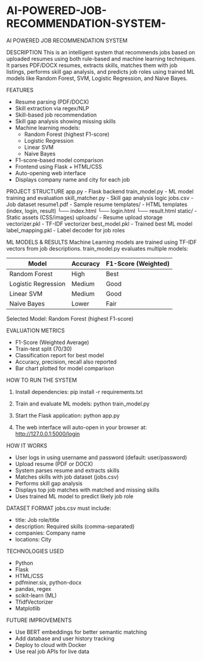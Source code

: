 # AI-POWERED-JOB-RECOMMENDATION-SYSTEM-
AI POWERED JOB  RECOMMENDATION SYSTEM

DESCRIPTION
This is an intelligent system that recommends jobs based on uploaded resumes using both rule-based and machine learning techniques. It parses PDF/DOCX resumes, extracts skills, matches them with job listings, performs skill gap analysis, and predicts job roles using trained ML models like Random Forest, SVM, Logistic Regression, and Naive Bayes.

FEATURES
- Resume parsing (PDF/DOCX)
- Skill extraction via regex/NLP
- Skill-based job recommendation
- Skill gap analysis showing missing skills
- Machine learning models:
  - Random Forest (highest F1-score)
  - Logistic Regression
  - Linear SVM
  - Naive Bayes
- F1-score-based model comparison
- Frontend using Flask + HTML/CSS
- Auto-opening web interface
- Displays company name and city for each job

PROJECT STRUCTURE
app.py                 - Flask backend
train_model.py         - ML model training and evaluation
skill_matcher.py       - Skill gap analysis logic
jobs.csv               - Job dataset
resume1.pdf            - Sample resume
templates/             - HTML templates (index, login, result)
  └── index.html
  └── login.html
  └── result.html
static/                - Static assets (CSS/images)
uploads/               - Resume upload storage
vectorizer.pkl         - TF-IDF vectorizer
best_model.pkl         - Trained best ML model
label_mapping.pkl      - Label decoder for job roles

ML MODELS & RESULTS
Machine Learning models are trained using TF-IDF vectors from job descriptions. train_model.py evaluates multiple models:

Model              | Accuracy | F1-Score (Weighted)
-------------------|----------|----------------------
Random Forest      | High     | Best
Logistic Regression| Medium   | Good
Linear SVM         | Medium   | Good
Naive Bayes        | Lower    | Fair

Selected Model: Random Forest (highest F1-score)

EVALUATION METRICS
- F1-Score (Weighted Average)
- Train-test split (70/30)
- Classification report for best model
- Accuracy, precision, recall also reported
- Bar chart plotted for model comparison

HOW TO RUN THE SYSTEM
1. Install dependencies:
   pip install -r requirements.txt

2. Train and evaluate ML models:
   python train_model.py

3. Start the Flask application:
   python app.py

4. The web interface will auto-open in your browser at:
   http://127.0.0.1:5000/login

HOW IT WORKS
- User logs in using username and password (default: user/password)
- Upload resume (PDF or DOCX)
- System parses resume and extracts skills
- Matches skills with job dataset (jobs.csv)
- Performs skill gap analysis
- Displays top job matches with matched and missing skills
- Uses trained ML model to predict likely job role

DATASET FORMAT
jobs.csv must include:
- title: Job role/title
- description: Required skills (comma-separated)
- companies: Company name
- locations: City

TECHNOLOGIES USED
- Python
- Flask
- HTML/CSS
- pdfminer.six, python-docx
- pandas, regex
- scikit-learn (ML)
- TfidfVectorizer
- Matplotlib

FUTURE IMPROVEMENTS
- Use BERT embeddings for better semantic matching
- Add database and user history tracking
- Deploy to cloud with Docker
- Use real job APIs for live data
